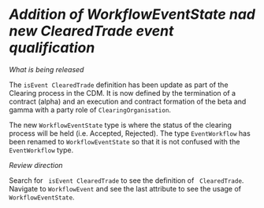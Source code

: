 # *Addition of WorkflowEventState nad new ClearedTrade event qualification*

_What is being released_

The `isEvent ClearedTrade` definition has been update as part of the Clearing process in the CDM. It is now defined by the termination of a contract (alpha) and an execution and contract formation of the beta and gamma with a party role of `ClearingOrganisation`.

The new `WorkflowEventState` type is where the status of the clearing process will be held (i.e. Accepted, Rejected). The type `EventWorkflow` has been renamed to `WorkflowEventState` so that it is not confused with the `EventWorkflow` type. 

_Review direction_

Search for ` isEvent ClearedTrade` to see the definition of ` ClearedTrade`.
Navigate to `WorkflowEvent` and see the last attribute to see the usage of ` WorkflowEventState`. 
